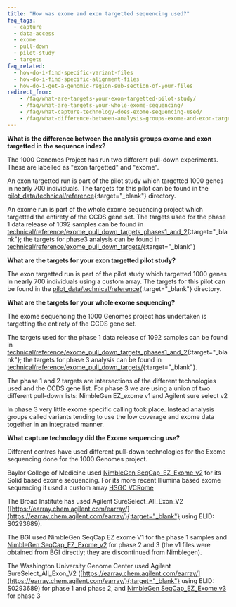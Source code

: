 ```yaml
---
title: "How was exome and exon targetted sequencing used?"
faq_tags:
  - capture
  - data-access
  - exome
  - pull-down
  - pilot-study
  - targets
faq_related:
  - how-do-i-find-specific-variant-files
  - how-do-i-find-specific-alignment-files
  - how-do-i-get-a-genomic-region-sub-section-of-your-files
redirect_from:
    - /faq/what-are-targets-your-exon-targetted-pilot-study/
    - /faq/what-are-targets-your-whole-exome-sequencing/
    - /faq/what-capture-technology-does-exome-sequencing-used/
    - /faq/what-difference-between-analysis-groups-exome-and-exon-targetted-sequence-index/
---
```


**What is the difference between the analysis groups exome and exon targetted in the sequence index?**

The 1000 Genomes Project has run two different pull-down experiments. These are labelled as "exon targetted" and "exome".

An exon targetted run is part of the pilot study which targetted 1000 genes in nearly 700 individuals. The targets for this pilot can be found in the [pilot_data/technical/reference](ftp://ftp.1000genomes.ebi.ac.uk/vol1/ftp/pilot_data/technical/reference/){:target="_blank"} directory.

An exome run is part of the whole exome sequencing project which targetted the entirety of the CCDS gene set. The targets used for the phase 1 data release of 1092 samples can be found in  [technical/reference/exome_pull_down_targets_phases1_and_2](ftp://ftp.1000genomes.ebi.ac.uk/vol1/ftp/technical/reference/exome_pull_down_targets_phases1_and_2/){:target="_blank"}; the targets for phase3 analysis can be found in [technical/reference/exome_pull_down_targets/](ftp://ftp.1000genomes.ebi.ac.uk/vol1/ftp/technical/reference/exome_pull_down_targets/){:target="_blank"}

**What are the targets for your exon targetted pilot study?**

The exon targetted run is part of the pilot study which targetted 1000 genes in nearly 700 individuals using a custom array. The targets for this pilot can be found in the [pilot_data/technical/reference](ftp://ftp.1000genomes.ebi.ac.uk/vol1/ftp/pilot_data/technical/reference/){:target="_blank"} directory.

**What are the targets for your whole exome sequencing?**

The exome sequencing the 1000 Genomes project has undertaken is targetting the entirety of the CCDS gene set.

The targets used for the phase 1 data release of 1092 samples can be found in  [technical/reference/exome_pull_down_targets_phases1_and_2](ftp://ftp.1000genomes.ebi.ac.uk/vol1/ftp/technical/reference/exome_pull_down_targets_phases1_and_2/){:target="_blank"}; the targets for phase 3 analysis can be found in [technical/reference/exome_pull_down_targets/](ftp://ftp.1000genomes.ebi.ac.uk/vol1/ftp/technical/reference/exome_pull_down_targets/){:target="_blank"}.

The phase 1 and 2 targets are intersections of the different technologies used and the CCDS gene list. For phase 3 we are using a union of two different pull-down lists: NimbleGen EZ_exome v1 and Agilent sure select v2

In phase 3 very little exome specific calling took place. Instead analysis groups called variants tending to use the low coverage and exome data together in an integrated manner.

**What capture technology did the Exome sequencing use?**

Different centres have used different pull-down technologies for the Exome sequencing done for the 1000 Genomes project.

Baylor College of Medicine used [NimbleGen SeqCap_EZ_Exome_v2](http://www.nimblegen.com/products/seqcap/ez/v2/index.html) for its Solid based exome sequencing. For its more recent Illumina based exome sequencing it used a custom array [HSGC VCRome](http://www.nimblegen.com/products/seqcap/ez/designs/)

The Broad Institute has used Agilent SureSelect_All_Exon_V2 ([https://earray.chem.agilent.com/earray/](https://earray.chem.agilent.com/earray/){:target="_blank"} using ELID: S0293689).

The BGI used <span>NimbleGen SeqCap EZ exome V1</span> for the phase 1 samples and [NimbleGen SeqCap_EZ_Exome_v2](http://www.nimblegen.com/products/seqcap/ez/v2/index.html) for phase 2 and 3 (the v1 files were obtained from BGI directly; they are discontinued from Nimblegen).

The Washington University Genome Center used Agilent SureSelect_All_Exon_V2 ([https://earray.chem.agilent.com/earray/](https://earray.chem.agilent.com/earray/){:target="_blank"} using ELID: S0293689) for phase 1 and phase 2, and [NimbleGen SeqCap_EZ_Exome v3](http://www.nimblegen.com/products/seqcap/ez/v3/index.html) for phase 3
